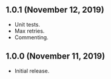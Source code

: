 ## 1.0.1 (November 12, 2019)

* Unit tests.
* Max retries.
* Commenting.

## 1.0.0 (November 11, 2019)

* Initial release.
